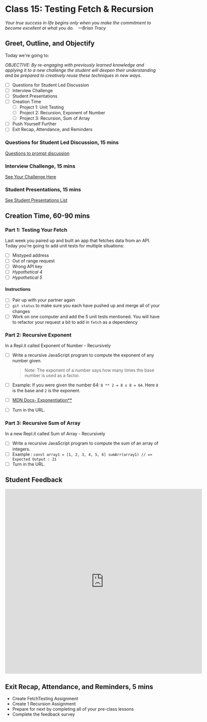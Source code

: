 # Class 15: Testing Fetch & Recursion

<!-- ! HIDE FROM STUDENT; INSTRUCTOR ONLY CONTENT -->
<!-- ## Instructor Only Content - HIDE FROM STUDENTS -->

<!-- ! END INSTRUCTOR ONLY CONTENT -->

*Your true success in life begins only when you make the commitment to become excellent at what you do. —Brian Tracy*

## Greet, Outline, and Objectify

<!-- SMART: Specific, Measurable, Attainable, Relevant, and Timely. -->
<!-- https://examples.yourdictionary.com/well-written-examples-of-learning-objectives.html -->

Today we're going to:
  
*OBJECTIVE: By re-engaging with previously learned knowledge and applying it to a new challenge the student will deepen their understanding and be prepared to creatively reuse these techniques in new ways.*

- [ ] Questions for Student Led Discussion
- [ ] Interview Challenge
- [ ] Student Presentations
- [ ] Creation Time
    - [ ]  Project 1: Unit Testing
    - [ ]  Project 2: Recursion, Exponent of Number
    - [ ]  Project 3: Recursion, Sum of Array
- [ ] Push Yourself Further
- [ ] Exit Recap, Attendance, and Reminders

### Questions for Student Led Discussion, 15 mins
<!-- This section should be structured with the 5E model: https://lesley.edu/article/empowering-students-the-5e-model-explained -->

[Questions to prompt discussion](./../additionalResources/questionsForDiscussion/qfd-class-15.md)

### Interview Challenge, 15 mins
<!-- The last two E happen here: elaborate and evaluate  -->
<!-- this sections should have a challenge that can be solved with the skills they've learned since their last class. -->
<!-- ! HIDDEN CONTENT: INSTRUCTOR ONLY -->
[See Your Challenge Here](./../additionalResources/interviewChallenges.md)
<!-- ! END HIDDEN CONTENT: INSTRUCTOR ONLY -->

### Student Presentations, 15 mins

[See Student Presentations List](./../additionalResources/studentPresentations.md)

## Creation Time, 60-90 mins

### Part 1: Testing Your Fetch

Last week you paired up and built an app that fetches data from an API. Today you're going to add unit tests for multiple situations:

- [ ] Mistyped address
- [ ] Out of range request
- [ ] Wrong API key
- [ ] *Hypothetical 4*
- [ ] *Hypothetical 5*

#### Instructions

- [ ] Pair up with your partner again
- [ ] `git status` to make sure you each have pushed up and merge all of your changes
- [ ] Work on one computer and add the 5 unit tests mentioned. You will have to refactor your request a bit to add in `fetch` as a dependency

### Part 2: Recursive Exponent

In a Repl.it called Exponent of Number - Recursively

- [ ] Write a recursive JavaScript program to compute the exponent of any number given. 

  > Note: The exponent of a number says how many times the base number is used as a factor.

- [ ] Example: If you were given the number 64: `8 ** 2 = 8 x 8 = 64`. Here `8` is the base and `2` is the exponent.
- [ ] [MDN Docs- Exponentiation**](https://developer.mozilla.org/en-US/docs/Web/JavaScript/Reference/Operators/Exponentiation)
- [ ] Turn in the URL.

### Part 3: Recursive Sum of Array

In a new Repl.it called Sum of Array - Recursively

- [ ] Write a recursive JavaScript program to compute the sum of an array of integers.
- [ ] Example : `const array1 = [1, 2, 3, 4, 5, 6] sumArr(array1) // => Expected Output : 21`
- [ ] Turn in the URL.

<!-- ## Blogs to Show You Know

[Blog Prompts](./../additionalResources/blogPrompts.md) -->

## Student Feedback

<iframe src="https://docs.google.com/forms/d/e/1FAIpQLSd85nNCk_MdnaXCsX7fWl3vYgcqvozzlK2cKq26d2g67Zh8Kg/viewform?embedded=true" width="640" height="600" frameborder="0" marginheight="0" marginwidth="0">Loading…</iframe>

## Exit Recap, Attendance, and Reminders, 5 mins

* Create FetchTesting Assignment
* Create 1 Recursion Assignment
* Prepare for next by completing all of your pre-class lessons
* Complete the feedback survey

<!-- <iframe id="openedx-zollege" src="https://openedx.zollege.com/feedback" style="width: 100%; height: 500px; border: 0">Browser not compatible.</iframe>
<script src="https://openedx.zollege.com/assets/index.js" type="application/javascript"></script> -->


<!-- TODO Create 3 question exit questions -->

<!-- TODO INSERT Student Feedback From -->

<!-- TODO INSERT *HIDDEN* Instructor Feedback Form -->

<!-- 
height/width = 1.777 ---- width="655" height="368"
cp workspace/resources/classOutlineTemplate.md docs/module-
 -->